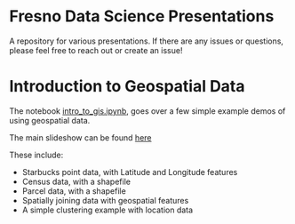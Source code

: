 # Fresno Data Science Presentations
A repository for various presentations. If there are any issues or questions, please feel free to reach out or create an issue!

Introduction to Geospatial Data
==
The notebook <a href=https://github.com/acsweet/fds_presentations/blob/master/intro_to_gis/intro_to_gis.ipynb>intro_to_gis.ipynb</a>, goes over a few simple example demos of using geospatial data.

The main slideshow can be found <a href="https://docs.google.com/presentation/d/1TMV1fWGHdGEHZUc6kiPRTPLyF1ykUO9GmOidzo5UNRw/edit?usp=sharing">here</a>

These include: 
- Starbucks point data, with Latitude and Longitude features
- Census data, with a shapefile
- Parcel data, with a shapefile
- Spatially joining data with geospatial features
- A simple clustering example with location data
